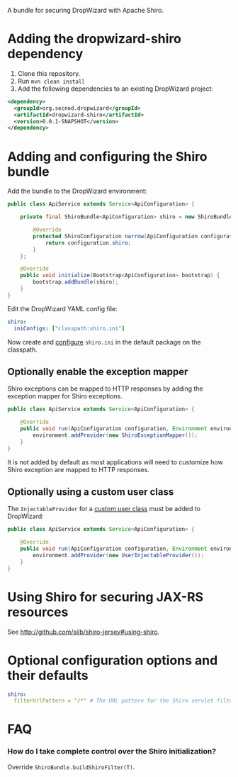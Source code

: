 A bundle for securing DropWizard with Apache Shiro.

# Adding the dropwizard-shiro dependency

1. Clone this repository.
2. Run `mvn clean install`
3. Add the following dependencies to an existing DropWizard project:

```xml
<dependency>
  <groupId>org.secnod.dropwizard</groupId>
  <artifactId>dropwizard-shiro</artifactId>
  <version>0.0.1-SNAPSHOT</version>
</dependency>
```

# Adding and configuring the Shiro bundle

Add the bundle to the DropWizard environment:

```java
public class ApiService extends Service<ApiConfiguration> {

    private final ShiroBundle<ApiConfiguration> shiro = new ShiroBundle<ApiConfiguration>() {

        @Override
        protected ShiroConfiguration narrow(ApiConfiguration configuration) {
            return configuration.shiro;
        }
    };

    @Override
    public void initialize(Bootstrap<ApiConfiguration> bootstrap) {
        bootstrap.addBundle(shiro);
    }
}
```

Edit the DropWizard YAML config file:

```yaml
shiro:
  iniConfigs: ["classpath:shiro.ini"]
```

Now create and [configure](http://github.com/silb/shiro-jaxrs#configure-shiro) `shiro.ini` in the default package
on the classpath.

## Optionally enable the exception mapper

Shiro exceptions can be mapped to HTTP responses by adding the exception mapper for Shiro exceptions.

```java
public class ApiService extends Service<ApiConfiguration> {

    @Override
    public void run(ApiConfiguration configuration, Environment environment) throws Exception {
        environment.addProvider(new ShiroExceptionMapper());
    }
}
```

It is not added by default as most applications will need to customize how Shiro exception are mapped to HTTP responses.

## Optionally using a custom user class

The `InjectableProvider` for a [custom user class](http://github.com/silb/shiro-jersey#custom-user) must be added to
DropWizard:

```java
public class ApiService extends Service<ApiConfiguration> {

    @Override
    public void run(ApiConfiguration configuration, Environment environment) throws Exception {
        environment.addProvider(new UserInjectableProvider());
    }
}
```

# Using Shiro for securing JAX-RS resources

See <http://github.com/silb/shiro-jersey#using-shiro>.

# Optional configuration options and their defaults

```yaml
shiro:
  filterUrlPattern = "/*" # The URL pattern for the Shiro servlet filter
```

# FAQ

### How do I take complete control over the Shiro initialization?

Override `ShiroBundle.buildShiroFilter(T)`.

